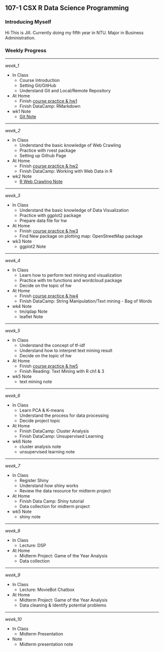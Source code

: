 107-1 CSX R Data Science Programming
----------------------------

### Introducing Myself

Hi This is Jill. Currently doing my fifth year in NTU. Major in Business Administration.

### Weekly Progress

------------------------------------------------------------------------

*week\_1*

-   In Class
    -   Course Introduction
    -   Setting Git/GitHub
    -   Understand Git and Local/Remote Repository
-   At Home
    -   Finish [course practice & hw1](https://github.com/graduatecrisis/CSX-Data-Science/tree/master/wk1)
    -   Finish DataCamp: RMarkdown
-   wk1 Note
    -   [Git Note](https://github.com/graduatecrisis/CSX-Data-Science/blob/master/wk1/Notes/Git_Note.md)

------------------------------------------------------------------------

*week\_2*

-   In Class
    - Understand the basic knowledge of Web Crawling
    - Practice with rvest package
    - Setting up Github Page
-   At Home
    - Finish [course practice & hw2](https://github.com/graduatecrisis/CSX-Data-Science/tree/master/wk2)
    - Finish DataCamp: Working with Web Data in R
-   wk2 Note
    - [R Web Crawling Note](https://hackmd.io/MhrLLA_KT_S3IWxusi2MxQ)


------------------------------------------------------------------------

*week\_3*

-   In Class
    - Understand the basic knowledge of Data Visualization
    - Practice with ggplot2 package
    - Prepare data file for hw
-   At Home
    - Finish [course practice & hw3](https://github.com/graduatecrisis/CSX-Data-Science/tree/master/wk3)
    - Find New package on plotting map: OpenStreetMap package
-   wk3 Note
    - ggplot2 Note


------------------------------------------------------------------------

*week\_4*

-   In Class
    - Learn how to perform text mining and visualization
    - Practice with tm functions and wordcloud package
    - Decide on the topic of hw
-   At Home
    - Finish [course practice & hw4](https://github.com/graduatecrisis/CSX-Data-Science/tree/master/wk4)
    - Finish DataCamp: String Manipulation/Text mining - Bag of Words
-   wk4 Note
    - tm/qdap Note
    - leaflet Note


------------------------------------------------------------------------

*week\_5*

-   In Class
    - Understand the concept of tf-idf
    - Understand how to interpret text mining result
    - Decide on the topic of hw
-   At Home
    - Finish [course practice & hw5](https://github.com/graduatecrisis/CSX-Data-Science/tree/master/wk5)
    - Finish Reading: Text Mining with R ch1 & 3
-   wk5 Note
    - text mining note

------------------------------------------------------------------------

*week\_6*

-   In Class
    - Learn PCA & K-means
    - Understand the process for data processing
    - Decide project topic
-   At Home
    - Finish DataCamp: Cluster Analysis
    - Finish DataCamp: Unsupervised Learning
-   wk6 Note
    - cluster analysis note
    - unsupervised learning note

------------------------------------------------------------------------

*week\_7*

-   In Class
    - Register Shiny
    - Understand how shiny works
    - Review the data resource for midterm project
-   At Home
    - Finish Data Camp: Shiny tutorial
    - Data collection for midterm project
-   wk5 Note
    - shiny note

------------------------------------------------------------------------

*week\_8*

-   In Class
    - Lecture: DSP
-   At Home
    - Midterm Project: Game of the Year Analysis
    - Data collection

------------------------------------------------------------------------

*week\_9*

-   In Class
    - Lecture: MovieBot Chatbox
-   At Home
    - Midterm Project: Game of the Year Analysis
    - Data cleaning & Identify potential problems

------------------------------------------------------------------------

*week\_10*

-   In Class
    - Midterm Presentation
-   Note
    - Midterm presentation note

